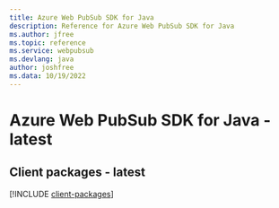```yaml
---
title: Azure Web PubSub SDK for Java
description: Reference for Azure Web PubSub SDK for Java
ms.author: jfree
ms.topic: reference
ms.service: webpubsub
ms.devlang: java
author: joshfree
ms.data: 10/19/2022
---
```

# Azure Web PubSub SDK for Java - latest

## Client packages - latest
[!INCLUDE [client-packages](web-pubsub-client-index.md)]